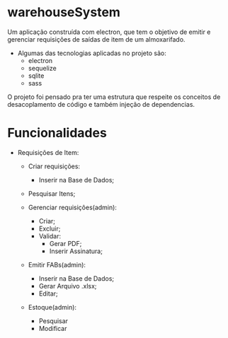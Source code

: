 # warehouseSystem
 
Um aplicação construída com electron, que tem o objetivo de emitir e gerenciar requisições de saídas de item de um almoxarifado.

- Algumas das tecnologias aplicadas no projeto são: 
  - electron
  - sequelize
  - sqlite
  - sass

O projeto foi pensado pra ter uma estrutura que respeite os conceitos de desacoplamento de código e também injeção de dependencias.

# Funcionalidades

- Requisições de Item:

    - Criar requisições:
        - Inserir na Base de Dados;

    - Pesquisar Itens;

    - Gerenciar requisiçôes(admin):
        - Criar;
        - Excluir;
        - Validar:
            * Gerar PDF;
            * Inserir Assinatura;

    - Emitir FABs(admin):
        - Inserir na Base de Dados;
        - Gerar Arquivo .xlsx;
        - Editar;

    - Estoque(admin):
        - Pesquisar
        - Modificar
    
